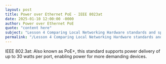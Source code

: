 ```yaml
---
layout: post
title: Power over Ethernet PoE - IEEE 8023at
date: 2025-01-10 12:00:00 -0000
author: Power over Ethernet PoE
quote: "content here"
subject: "Lesson 4 Comparing Local Networking Hardware standards and specifications"
permalink: "/Lesson 4 Comparing Local Networking Hardware standards and specifications/Power over Ethernet PoE/Power over Ethernet PoE - IEEE 8023at"
---
```


IEEE 802.3at: Also known as PoE+, this standard supports power delivery of up to 30 watts per port, enabling power for more demanding devices.

